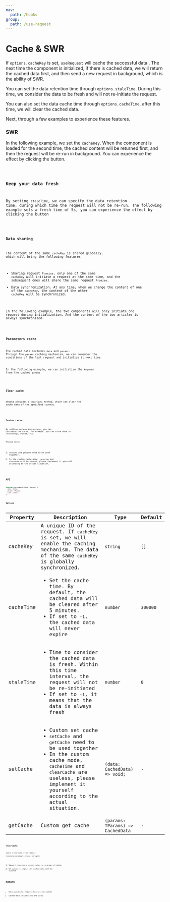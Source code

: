 ```yaml
---
nav:
  path: /hooks
group:
  path: /use-request
---
```


# Cache & SWR

If `options.cacheKey` is set, `useRequest` will cache the successful data . The next time the component is initialized, if there is cached data, we will return the cached data first, and then send a new request in background, which is the ability of SWR.

You can set the data retention time through `options.staleTime`. During this time, we consider the data to be fresh and will not re-initiate the request.

You can also set the data cache time through `options.cacheTime`, after this time, we will clear the cached data.

Next, through a few examples to experience these features.

### SWR

In the following example, we set the `cacheKey`. When the component is loaded for the second time, the cached content will be returned first, and then the request will be re-run in background. You can experience the effect by clicking the button.

<code src="./demo/cacheKey.tsx" />

### Keep your data fresh

By setting `staleTime`, we can specify the data retention time, during which time the request will not be re-run. The following example sets a fresh time of 5s, you can experience the effect by clicking the button

<code src="./demo/staleTime.tsx" />

### Data sharing

The content of the same `cacheKey` is shared globally, which will bring the following features

* Sharing request `Promise`, only one of the same `cacheKey` will initiate a request at the same time, and the subsequent ones will share the same request `Promise`.
* Data synchronization. At any time, when we change the content of one of the `cacheKey`, the content of the other `cacheKey` will be synchronized.

In the following example, the two components will only initiate one request during initialization. And the content of the two articles is always synchronized.

<code src="./demo/share.tsx" />

### Parameters cache

The cached data includes `data` and `params`. Through the `params` caching mechanism, we can remember the conditions of the last request and initialize it next time.

In the following example, we can initialize the `keyword` from the cached `params`

<code src="./demo/params.tsx" />

### Clear cache

ahooks provides a `clearCache` method, which can clear the cache data of the specified `cacheKey`.

<code src="./demo/clearCache.tsx" />

### Custom cache

By setting `setCache` and `getCache`, you can customize the cache, for example, you can store data in `localStorage`, `IndexDB`, etc.

Please note:

1. `setCache` and `getCache` need to be used together.
2. In the custom cache mode, `cacheTime` and `clearCache` will be unused, please implement it yourself according to the actual situation.

<code src="./demo/setCache.tsx" />

## API

```ts
interface CachedData<TData, TParams> {
  data: TData; 
  params: TParams; 
  time: number;
}
```

### Options

| Property  | Description                                                                                                                                                                                                                                   | Type                              | Default  |
|-----------|-----------------------------------------------------------------------------------------------------------------------------------------------------------------------------------------------------------------------------------------------|-----------------------------------|----------|
| cacheKey  | A unique ID of the request. If `cacheKey` is set, we will enable the caching mechanism. The data of the same `cacheKey` is globally synchronized.                                                                                             | `string`                          | `[]`     |
| cacheTime | <ul><li> Set the cache time. By default, the cached data will be cleared after 5 minutes.</li><li> If set to `-1`, the cached data will never expire</li></ul>                                                                                | `number`                          | `300000` |
| staleTime | <ul><li> Time to consider the cached data is fresh. Within this time interval, the request will not be re-initiated</li><li> If set to `-1`, it means that the data is always fresh</li></ul>                                                 | `number`                          | `0`      |
| setCache  | <ul><li> Custom set cache </li><li> `setCache` and `getCache` need to be used together</li><li> In the custom cache mode, `cacheTime` and `clearCache` are useless, please implement it yourself according to the actual situation.</li></ul> | `(data: CachedData) => void;`     | -        |
| getCache  | Custom get cache                                                                                                                                                                                                                              | `(params: TParams) => CachedData` | -        |

### clearCache

```tsx | pure
import { clearCache } from 'ahooks';

clearCache(cacheKey?: string | string[]);
```

1. Support clearing a single cache, or a group of caches
2. If `cacheKey` is empty, all cached data will be cleared

## Remark

* Only successful request data will be cached
* Cached data includes `data` and `params`
